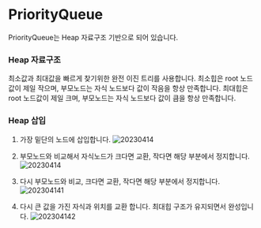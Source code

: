 # PriorityQueue
PriorityQueue는 Heap 자료구조 기반으로 되어 있습니다.

### Heap 자료구조
최소값과 최대값을 빠르게 찾기위한 완전 이진 트리를 사용합니다.
최소힙은 root 노드값이 제일 작으며, 부모노드는 자식 노드보다 값이 작음을 항상 만족합니다.
최대힙은 root 노드값이 제일 크며, 부모노드는 자식 노드보다 값이 큼을 항상 만족합니다.

### Heap 삽입
1. 가장 밑단의 노드에 삽입합니다.
![20230414](https://user-images.githubusercontent.com/42162127/232048269-7d158d84-4af8-47b4-aaf8-cf079499744a.PNG)

2. 부모노드와 비교해서 자식노드가 크다면 교환, 작다면 해당 부분에서 정지합니다.
![20230414](https://user-images.githubusercontent.com/42162127/232048434-1daa9218-dfc0-4880-b55e-66b308358862.PNG)

3. 다시 부모노드와 비교, 크다면 교환, 작다면 해당 부분에서 정지합니다.
![202304141](https://user-images.githubusercontent.com/42162127/232048739-6eb4f970-f70e-4ee6-b513-93c94a363d5b.PNG)

4. 다시 큰 값을 가진 자식과 위치를 교환 합니다. 최대힙 구조가 유지되면서 완성입니다.
![202304142](https://user-images.githubusercontent.com/42162127/232049183-d67c379e-a879-4841-aecf-f50b87bfad47.PNG)

